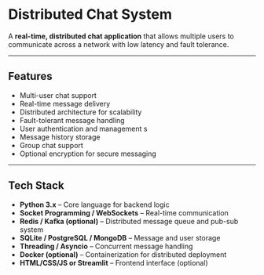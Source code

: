 # Distributed Chat System

A **real-time, distributed chat application** that allows multiple users to communicate across a network with low latency and fault tolerance.

---

## Features

- Multi-user chat support  
- Real-time message delivery  
- Distributed architecture for scalability  
- Fault-tolerant message handling  
- User authentication and management  s
- Message history storage  
- Group chat support  
- Optional encryption for secure messaging  

---

## Tech Stack

- **Python 3.x** – Core language for backend logic  
- **Socket Programming / WebSockets** – Real-time communication  
- **Redis / Kafka (optional)** – Distributed message queue and pub-sub system  
- **SQLite / PostgreSQL / MongoDB** – Message and user storage  
- **Threading / Asyncio** – Concurrent message handling  
- **Docker (optional)** – Containerization for distributed deployment  
- **HTML/CSS/JS or Streamlit** – Frontend interface (optional)
